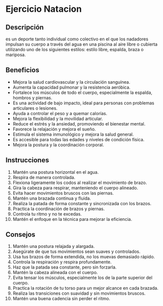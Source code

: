 # Ejercicio Natacion

## Descripción
es un deporte tanto individual como colectivo en el que los nadadores impulsan su cuerpo a través del agua en una piscina al aire libre o cubierta utilizando uno de los siguientes estilos: estilo libre, espalda, braza o mariposa.

## Beneficios
- Mejora la salud cardiovascular y la circulación sanguínea.  
- Aumenta la capacidad pulmonar y la resistencia aeróbica.  
- Fortalece los músculos de todo el cuerpo, especialmente la espalda, hombros y piernas.  
- Es una actividad de bajo impacto, ideal para personas con problemas articulares o lesiones.  
- Ayuda a controlar el peso y a quemar calorías.  
- Mejora la flexibilidad y la movilidad articular.  
- Reduce el estrés y la ansiedad, promoviendo el bienestar mental.  
- Favorece la relajación y mejora el sueño.  
- Estimula el sistema inmunológico y mejora la salud general.  
- Es accesible para todas las edades y niveles de condición física.  
- Mejora la postura y la coordinación corporal.  

## Instrucciones
1. Mantén una postura horizontal en el agua.
2. Respira de manera controlada.
3. Flexiona ligeramente los codos al realizar el movimiento de brazo.
4. Gira la cabeza para respirar, manteniendo el cuerpo alineado.
5. Evita hacer movimientos bruscos con las piernas.
6. Mantén una brazada continua y fluida.
7. Realiza la patada de forma constante y sincronizada con los brazos.
8. Practica la coordinación de brazos y piernas.
9. Controla tu ritmo y no te excedas.
10. Mantén el enfoque en la técnica para mejorar la eficiencia.

## Consejos
1. Mantén una postura relajada y alargada.
2. Asegúrate de que tus movimientos sean suaves y controlados.
3. Usa tus brazos de forma extendida, no los muevas demasiado rápido.
4. Controla la respiración y respira profundamente.
5. Haz que la patada sea constante, pero sin forzarla.
6. Mantén la cabeza alineada con el cuerpo.
7. Evita tensar los músculos, especialmente los de la parte superior del cuerpo.
8. Practica la rotación de tu torso para un mejor alcance en cada brazada.
9. Realiza las transiciones con suavidad y sin movimientos bruscos.
10. Mantén una buena cadencia sin perder el ritmo.